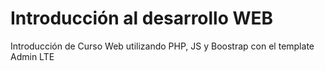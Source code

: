 # Introducción al desarrollo WEB
Introducción de Curso Web utilizando PHP, JS y Boostrap con el template Admin LTE
